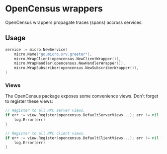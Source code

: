 # OpenCensus wrappers

OpenCensus wrappers propagate traces (spans) accross services.

## Usage

```go
service := micro.NewService(
    micro.Name("go.micro.srv.greeter"),
    micro.WrapClient(opencensus.NewClientWrapper()),
    micro.WrapHandler(opencensus.NewHandlerWrapper()),
    micro.WrapSubscriber(opencensus.NewSubscriberWrapper()),
)
```

### Views

The OpenCensus package exposes some convenience views.
Don't forget to register these views:

```go
// Register to all RPC server views.
if err := view.Register(opencensus.DefaultServerViews...); err != nil {
    log.Error(err)
}

// Register to all RPC client views.
if err := view.Register(opencensus.DefaultClientViews...); err != nil {
    log.Error(err)
}
```

